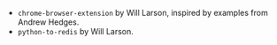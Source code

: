 * ``chrome-browser-extension`` by Will Larson, inspired by examples from Andrew Hedges.
* ``python-to-redis`` by Will Larson.